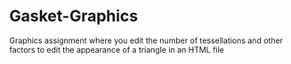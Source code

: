 # Gasket-Graphics
Graphics assignment where you edit the number of tessellations and other factors to edit the appearance of a triangle in an HTML file 
